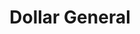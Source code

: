 ---
title: "Dollar General"
url: /reedsburg/dollar-general-alexander-avenue/
shop: variety store
---